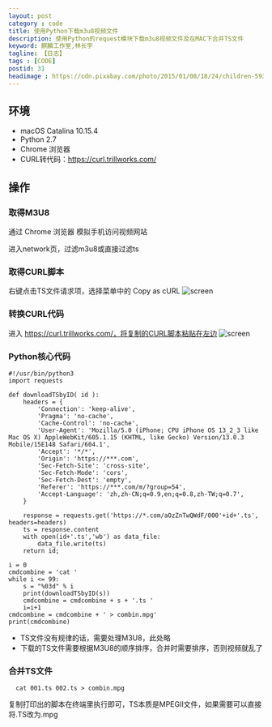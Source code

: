```yaml
---
layout: post
category : code
title: 使用Python下载m3u8视频文件
description: 使用Python的request模块下载m3u8视频文件及在MAC下合并TS文件
keyword: 麒麟工作室,林长宇
tagline: 【日志】
tags : [CODE]
postid: 31
headimage : https://cdn.pixabay.com/photo/2015/01/08/18/24/children-593313_960_720.jpg
---
```


## 环境

 * macOS Catalina 10.15.4
 * Python 2.7
 * Chrome 浏览器
 * CURL转代码：https://curl.trillworks.com/

## 操作

### 取得M3U8

通过 Chrome 浏览器 模拟手机访问视频网站

进入network页，过滤m3u8或直接过滤ts

### 取得CURL脚本
右键点击TS文件请求项，选择菜单中的 Copy as cURL
![screen](http://www.linchangyu.com/images/2020/20200824/curl.png)

### 转换CURL代码

进入 https://curl.trillworks.com/，将复制的CURL脚本粘贴在左边
![screen](http://www.linchangyu.com/images/2020/20200824/curlcode.png)

### Python核心代码

~~~
#!/usr/bin/python3
import requests

def downloadTSbyID( id ):
    headers = {
        'Connection': 'keep-alive',
        'Pragma': 'no-cache',
        'Cache-Control': 'no-cache',
        'User-Agent': 'Mozilla/5.0 (iPhone; CPU iPhone OS 13_2_3 like Mac OS X) AppleWebKit/605.1.15 (KHTML, like Gecko) Version/13.0.3 Mobile/15E148 Safari/604.1',
        'Accept': '*/*',
        'Origin': 'https://***.com',
        'Sec-Fetch-Site': 'cross-site',
        'Sec-Fetch-Mode': 'cors',
        'Sec-Fetch-Dest': 'empty',
        'Referer': 'https://***.com/m/?group=54',
        'Accept-Language': 'zh,zh-CN;q=0.9,en;q=0.8,zh-TW;q=0.7',
    }

    response = requests.get('https://*.com/aOzZnTwQWdF/000'+id+'.ts', headers=headers)
    ts = response.content
    with open(id+'.ts','wb') as data_file:
        data_file.write(ts)
    return id;

i = 0
cmdcombine = 'cat '
while i <= 99:
    s = "%03d" % i
    print(downloadTSbyID(s))
    cmdcombine = cmdcombine + s + '.ts '
    i=i+1
cmdcombine = cmdcombine + ' > combin.mpg'
print(cmdcombine)

~~~

 * TS文件没有规律的话，需要处理M3U8，此处略
 * 下载的TS文件需要根据M3U8的顺序排序，合并时需要排序，否则视频就乱了

### 合并TS文件

~~~
  cat 001.ts 002.ts > combin.mpg
~~~

复制打印出的脚本在终端里执行即可，TS本质是MPEGII文件，如果需要可以直接将.TS改为.mpg
